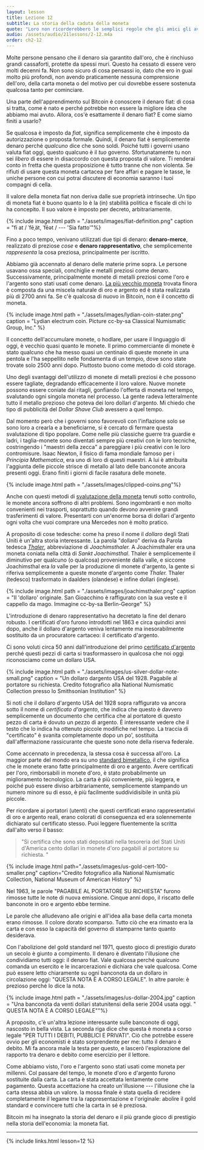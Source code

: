 ```yaml
---
layout: lesson
title: Lezione 12
subtitle: La storia della caduta della moneta
quote: "Loro non ricorderebbero le semplici regole che gli amici gli avevano insegnato, come che, se entri nel fuoco, ti brucerà, e che, se tagli il dito molto profondamente con un coltello, generalmente sanguina, e lei non aveva mai dimenticato che, se bevi una bottiglia contrassegnata con \"veleno\", è quasi certo che ti farà male, prima o poi. "
audio: /assets/audio/21lessons/2-12.m4a
order: ch2-12
---
```


Molte persone pensano che il denaro sia garantito dall'oro, che è rinchiuso
grandi cassaforti, protette da spessi muri. Questo ha cessato di essere 
vero molti decenni fa. Non sono sicuro di cosa pensassi io, dato che ero in guai molto 
più profondi, non avendo praticamente nessuna comprensione dell'oro, della carta moneta o 
del motivo per cui dovrebbe essere sostenuta qualcosa tanto per cominciare.

Una parte dell'apprendimento sul Bitcoin è conoscere il denaro fiat: di cosa si tratta, 
come è nato e perché potrebbe non essere la migliore idea che abbiamo mai avuto. 
Allora, cos'è esattamente il denaro fiat? E come siamo finiti a usarlo?

Se qualcosa è imposto da *fiat*, significa semplicemente che è imposto da
autorizzazione o proposta formale. Quindi, il denaro fiat è semplicemente denaro
perché *qualcuno* dice che sono soldi. Poiché tutti i governi usano valuta fiat 
oggi, questo qualcuno è il *tuo* governo. Sfortunatamente tu
non sei *libero* di essere in disaccordo con questa proposta di valore. 
Ti renderai conto in fretta che questa proposizione è tutto tranne che non 
violenta. Se rifiuti di usare questa moneta cartacea per fare affari e pagare 
le tasse, le uniche persone con cui potrai discutere di economia saranno i tuoi 
compagni di cella.

Il valore della moneta fiat non deriva dalle sue proprietà intrinseche. 
Un tipo di moneta fiat è buono quanto lo è la (in) stabilità politica e fiscale 
di chi lo ha concepito.
Il suo valore è imposto per decreto, arbitrariamente.

{% include image.html path = "./assets/images/fiat-definition.png" caption = "fi at / ˈfēˌät, ˈfēət / --- 'Sia fatto'"%}

Fino a poco tempo, venivano utilizzati due tipi di denaro: **denaro-merce**, realizzato
di preziose *cose* e **denaro rappresentativo**, che semplicemente
*rappresenta* la cosa preziosa, principalmente per iscritto.

Abbiamo già accennato al denaro delle materie prime sopra. Le persone usavano ossa speciali,
conchiglie e metalli preziosi come denaro. Successivamente, principalmente monete
di metalli preziosi come l'oro e l'argento sono stati usati come denaro. [La più vecchio
moneta][oldest coin]  trovata finora è composta da una miscela naturale di oro e argento ed è stata realizzata
più di 2700 anni fa. Se c'è qualcosa di nuovo in Bitcoin, non è il concetto di moneta.

{% include image.html path = "./assets/images/lydian-coin-stater.png" caption = "Lydian electrum coin. Picture cc-by-sa Classical Numismatic Group, Inc." %}

Il concetto dell'accumulare monete, o hodlare, per usare il linguaggio di oggi, è
vecchio quasi quanto le monete. Il primo commerciante di monete è stato qualcuno 
che ha messo quasi un centinaio di queste monete in una pentola e l'ha seppellito nelle
fondamenta di un tempio, dove sono state trovate solo 2500 anni dopo. Piuttosto buono come 
metodo di cold storage.

Uno degli svantaggi dell'utilizzo di monete di metalli preziosi è che possono essere
tagliate, degradando efficacemente il loro valore. Nuove monete possono essere
coniate dai ritagli, gonfiando l'offerta di moneta nel tempo,
svalutando ogni singola moneta nel processo. La gente radeva letteralmente
tutto il metallo prezioso che poteva dei loro dollari d'argento.
Mi chiedo che tipo di pubblicità del *Dollar Shave Club* avessero a quel tempo.

Dal momento però che i governi sono favorevoli con l'inflazione solo se sono loro
a crearla e a beneficiarne, si è cercato di fermare questa svalutazione di tipo popolare. 
Come nelle più classiche guerre tra guardie e ladri, i taglia-monete sono diventati 
sempre più creativi con le loro tecniche, costringendo i "maestri della zecca" 
a pareggiare i più creativi con le loro contromisure. Isaac Newton, il
fisico di fama mondiale famoso per i *Principia Mathematica*, era uno di loro
di questi maestri. A lui è attribuita l'aggiunta delle piccole strisce di metallo al
lato delle banconote ancora presenti oggi. Erano finiti i giorni di facile
rasatura delle monete.

{% include image.html path = "./assets/images/clipped-coins.png"%}

Anche con questi metodi di [svalutazione della moneta][coin debasement] tenuti sotto 
controllo, le monete ancora soffrono di altri problemi. Sono ingombranti e non 
molto convenienti nei trasporti, soprattutto quando devono avvenire grandi trasferimenti 
di valore. Presentarti con un'enorme borsa di dollari d'argento ogni volta che vuoi comprare
una Mercedes non è molto pratico.

A proposito di cose tedesche: come ha preso il nome il *dollaro* degli Stati Uniti
è un'altra storia interessante. La parola "dollaro" deriva da
Parola tedesca *[Thaler]*, abbreviazione di *Joachimsthaler.* A Joachimsthaler
era una moneta coniata nella città di *Sankt Joachimsthal*. Thaler è semplicemente
il diminutivo per qualcuno (o qualcosa) proveniente dalla valle, e
siccome Joachimsthal era *la* valle per la produzione di monete d'argento, la gente
si riferiva semplicemente a queste monete d'argento come *Thaler.* Thaler (tedesco)
trasformato in daalders (olandese) e infine dollari (inglese).

{% include image.html path = "./assets/images/joachimsthaler.png" caption = "Il 'dollaro' originale. San Gioacchino è raffigurato con la sua veste e il cappello da mago. Immagine cc-by-sa Berlin-George" %}

L'introduzione di denaro rappresentativo ha decretato la fine del denaro
robusto. I certificati d'oro furono introdotti nel 1863 e circa quindici
anni dopo, anche il dollaro d'argento veniva lentamente ma inesorabilmente sostituito
da un procuratore cartaceo: il certificato d'argento.

Ci sono voluti circa 50 anni dall'introduzione del primo 
[certificato d'argento][silver certificates] perché
questi pezzi di carta si trasformassero in qualcosa che noi
oggi riconosciamo come un dollaro USA.

{% include image.html path = "./assets/images/us-silver-dollar-note-small.png" 
caption = "Un dollaro dargento USA del 1928. Pagabile al portatore su richiesta.  Credito fotografico alla National Numismatic Collection presso lo Smithsonian Institution" %}

Si noti che il dollaro d'argento USA del 1928 sopra raffigurato va ancora sotto il nome di
*certificato d'argento*, che indica che questo è davvero semplicemente un documento
che certifica che al portatore di questo pezzo di carta è dovuto un pezzo di
argento. È interessante vedere che il testo che lo indica ha ottenuto
piccole modifiche nel tempo. La traccia di "certificato" è svanita completamente dopo
un po', sostituita dall'affermazione rassicurante che queste sono
note della riserva federale.

Come accennato in precedenza, la stessa cosa è successa all'oro. 
La maggior parte del mondo era su uno [standard bimetallico][bimetallic standard], 
il che significa che le monete erano fatte principalmente di
oro e argento. Avere certificati per l'oro, rimborsabili in monete d'oro,
è stato probabilmente un miglioramento tecnologico. La carta è più conveniente,
più leggera, e poiché può essere diviso arbitrariamente, semplicemente stampando un
numero minore su di esso, è più facilmente suddividisibile in unità più piccole.

Per ricordare ai portatori (utenti) che questi certificati erano
rappresentativi di oro e argento reali, erano colorati di conseguenza
ed era solennemente dichiarato sul certificato stesso. Puoi leggere fluentemente
la scritta dall'alto verso il basso:

> "Si certifica che sono stati depositati nella tesoreria del
> Stati Uniti d'America cento dollari in monete d'oro pagabili al
> portatore su richiesta. "

{% include image.html path="./assets/images/us-gold-cert-100-smaller.png" caption="Credito fotografico alla National Numismatic Collection, National Museum of American History" %}

Nel 1963, le parole "PAGABILE AL PORTATORE SU RICHIESTA" furono rimosse
tutte le note di nuova emissione. Cinque anni dopo, il riscatto delle banconote
in oro e argento ebbe termine.

Le parole che alludevano alle origini e all'idea alla base della carta moneta erano
rimosse. Il colore dorato scomparso. Tutto ciò che era rimasto era la carta
e con esso la capacità del governo di stamparne tanto quanto desiderava.

Con l'abolizione del gold standard nel 1971, questo gioco di prestigio durato 
un secolo è giunto a compimento. Il denaro è diventato l'illusione che 
condividiamo tutti oggi: il denaro fiat. Vale qualcosa perché qualcuno comanda
un esercito e le incarcerazioni e dichiara che vale qualcosa. Come può essere
letto chiaramente su ogni banconota da un dollaro in circolazione oggi: "QUESTA NOTA È
A CORSO LEGALE". In altre parole: è prezioso perché lo dice la nota.

{% include image.html path = "./assets/images/us-dollar-2004.jpg" caption = "Una banconota da venti dollari statunitensi della serie 2004 usata oggi. \" QUESTA NOTA È A CORSO LEGALE\""%}

A proposito, c'è un'altra lezione interessante sulle banconote di oggi,
nascosto in bella vista. La seconda riga dice che questa è moneta a corso legale
"PER TUTTI I DEBITI, PUBBLICI E PRIVATI". Ciò che potrebbe essere ovvio per gli economisti
è stato sorprendente per me: tutto il denaro è debito. Mi fa ancora male la testa
per questo, e lascerò l'esplorazione del rapporto tra denaro
e debito come esercizio per il lettore.

Come abbiamo visto, l'oro e l'argento sono stati usati come moneta per millenni. Col passare del
tempo, le monete d'oro e d'argento furono sostituite dalla carta. La carta
è stata accettata lentamente come pagamento. Questa accettazione ha creato un'illusione 
--- l'illusione che la carta stessa abbia un valore. la mossa finale 
è stata quella di recidere completamente il legame tra la rappresentazione e l'originale: 
abolire il gold standard e convincere tutti che la carta in sé è preziosa.

Bitcoin mi ha insegnato la storia del denaro e il più grande gioco di prestigio
nella storia dell'economia: la moneta fiat.

---


{% include links.html lesson=12 %}

[oldest coin]: https://www.britishmuseum.org/explore/themes/money/the_origins_of_coinage.aspx
[coin debasement]: https://en.wikipedia.org/wiki/Methods_of_coin_debasement
[Thaler]: https://en.wikipedia.org/wiki/Thaler
[Berlin-George]: https://en.wikipedia.org/wiki/File:Bohemia,_Joachimsthaler_1525_Electrotype_Copy._VF._Obverse..jpg
[silver certificates]: https://en.wikipedia.org/wiki/Silver_certificate_%28United_States%29
[bimetallic standard]: https://en.wikipedia.org/wiki/Bimetallism
[Shelling Out: The Origins of Money]: https://nakamotoinstitute.org/shelling-out/

<!-- Wikipedia -->
[alice]: https://en.wikipedia.org/wiki/Alice%27s_Adventures_in_Wonderland
[carroll]: https://en.wikipedia.org/wiki/Lewis_Carroll
